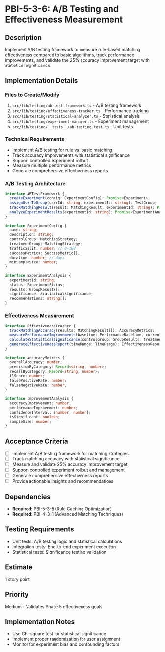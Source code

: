# PBI-5-3-6: A/B Testing and Effectiveness Measurement

## Description

Implement A/B testing framework to measure rule-based matching effectiveness compared to basic algorithms, track
performance improvements, and validate the 25% accuracy improvement target with statistical significance.

## Implementation Details

### Files to Create/Modify

1. `src/lib/testing/ab-test-framework.ts` - A/B testing framework
2. `src/lib/testing/effectiveness-tracker.ts` - Performance tracking
3. `src/lib/testing/statistical-analyzer.ts` - Statistical analysis
4. `src/lib/testing/experiment-manager.ts` - Experiment management
5. `src/lib/testing/__tests__/ab-testing.test.ts` - Unit tests

### Technical Requirements

- Implement A/B testing for rule vs. basic matching
- Track accuracy improvements with statistical significance
- Support controlled experiment rollout
- Measure multiple performance metrics
- Generate comprehensive effectiveness reports

### A/B Testing Architecture

```typescript
interface ABTestFramework {
  createExperiment(config: ExperimentConfig): Promise<Experiment>;
  assignUserToGroup(userId: string, experimentId: string): TestGroup;
  trackMatchingResult(result: MatchingResult, experimentId: string): Promise<void>;
  analyzeExperimentResults(experimentId: string): Promise<ExperimentAnalysis>;
}

interface ExperimentConfig {
  name: string;
  description: string;
  controlGroup: MatchingStrategy;
  treatmentGroup: MatchingStrategy;
  trafficSplit: number; // 0-100
  successMetrics: SuccessMetric[];
  duration: number; // days
  minSampleSize: number;
}

interface ExperimentAnalysis {
  experimentId: string;
  status: ExperimentStatus;
  results: GroupResults[];
  significance: StatisticalSignificance;
  recommendations: string[];
}
```

### Effectiveness Measurement

```typescript
interface EffectivenessTracker {
  trackMatchingAccuracy(results: MatchingResult[]): AccuracyMetrics;
  measurePerformanceImprovements(baseline: PerformanceBaseline, current: PerformanceMetrics): ImprovementAnalysis;
  calculateStatisticalSignificance(controlGroup: GroupResults, treatmentGroup: GroupResults): SignificanceTest;
  generateEffectivenessReport(timeRange: TimeRange): EffectivenessReport;
}

interface AccuracyMetrics {
  overallAccuracy: number;
  precisionByCategory: Record<string, number>;
  recallByCategory: Record<string, number>;
  f1Score: number;
  falsePositiveRate: number;
  falseNegativeRate: number;
}

interface ImprovementAnalysis {
  accuracyImprovement: number;
  performanceImprovement: number;
  confidenceInterval: [number, number];
  isSignificant: boolean;
  sampleSize: number;
}
```

## Acceptance Criteria

- [ ] Implement A/B testing framework for matching strategies
- [ ] Track matching accuracy with statistical significance
- [ ] Measure and validate 25% accuracy improvement target
- [ ] Support controlled experiment rollout and management
- [ ] Generate comprehensive effectiveness reports
- [ ] Provide actionable insights and recommendations

## Dependencies

- **Required**: PBI-5-3-5 (Rule Caching Optimization)
- **Required**: PBI-4-3-1 (Advanced Matching Techniques)

## Testing Requirements

- Unit tests: A/B testing logic and statistical calculations
- Integration tests: End-to-end experiment execution
- Statistical tests: Significance testing validation

## Estimate

1 story point

## Priority

Medium - Validates Phase 5 effectiveness goals

## Implementation Notes

- Use Chi-square test for statistical significance
- Implement proper randomization for user assignment
- Monitor for experiment bias and confounding factors
